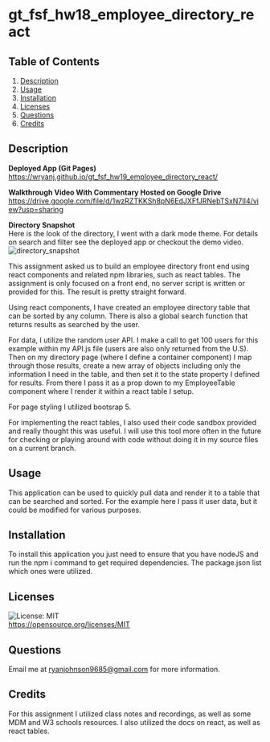 
# gt_fsf_hw18_employee_directory_react 

## Table of Contents
1. [Description](#Description)
3. [Usage](#Usage)
4. [Installation](#Installation)
5. [Licenses](#Licenses)
6. [Questions](#Questions)
7. [Credits](#Credits)

## Description
**Deployed App (Git Pages)**      
https://wryanj.github.io/gt_fsf_hw19_employee_directory_react/

**Walkthrough Video With Commentary Hosted on Google Drive**       
https://drive.google.com/file/d/1wzRZTKKSh8pN6EdJXFfJRNebTSxN7II4/view?usp=sharing

**Directory Snapshot**  
Here is the look of the directory, I went with a dark mode theme. For details on search and filter see the deployed app or checkout the demo video.
![directory_snapshot](https://user-images.githubusercontent.com/72420733/116709724-f416e480-a99e-11eb-9c4e-d26b2b6fdae3.PNG)

This assignment asked us to build an employee directory front end using react components and related npm libraries, such as react tables. The assignment is only focused on a front end, no server script is written or provided for this. The result is pretty straight forward. 

Using react components, I have created an employee directory table that can be sorted by any column. There is also a global search function that returns results as searched by the user. 

For data, I utilize the random user API. I make a call to get 100 users for this example within my API.js file (users are also only returned from the U.S). Then on my directory page (where I define a container component) I map through those results, create a new array of objects including only the information I need in the table, and then set it to the state property I defined for results. From there I pass it as a prop down to my EmployeeTable component where I render it within a react table I setup. 

For page styling I utilized bootsrap 5.

For implementing the react tables, I also used their code sandbox provided and really thought this was useful. I will use this tool more often in the future for checking or playing around with code without doing it in my source files on a current branch. 

## Usage
This application can be used to quickly pull data and render it to a table that can be searched and sorted. For the example here I pass it user data, but it could be modified for various purposes. 

## Installation
To install this application you just need to ensure that you have nodeJS and run the npm i command to get required dependencies. The package.json list which ones were utilized.

## Licenses
![License: MIT](https://img.shields.io/badge/License-MIT-yellow.svg)  
https://opensource.org/licenses/MIT

## Questions
Email me at ryanjohnson9685@gmail.com for more information.

## Credits
For this assignment I utilized class notes and recordings, as well as some MDM and W3 schools resources. I also utilized the docs on react, as well as react tables. 
